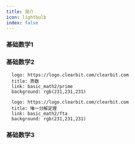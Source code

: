 ```yaml
---
title: 简介
icon: lightbulb
index: false
---
```


### 基础数学1

<VPCard
logo="https://logo.clearbit.com/clearbit.com"
  title="进制转换"
  link="basic_math1/base_conversion"
  desc="Base Conversion"
/>

<VPCard
logo="https://logo.clearbit.com/clearbit.com"
  title="数位拆分"
  link="basic_math1/digit_splitting"
  desc="Digit Splitting"
/>

### 基础数学2

<div class="vp-card-container">

```component VPCard
  logo: https://logo.clearbit.com/clearbit.com
  title: 质数
  link: basic_math2/prime
  background: rgb(231,231,231)
```



```component VPCard
  logo: https://logo.clearbit.com/clearbit.com
  title: 唯一分解定理
  link: basic_math2/fta
  background: rgb(231,231,231)
```



</div>



### 基础数学3

<VPCard
logo="https://logo.clearbit.com/clearbit.com"
  title="快速幂与矩阵快速幂"
  link="basic_math3/kuaisumi"
  desc="Base Conversion"
/>

